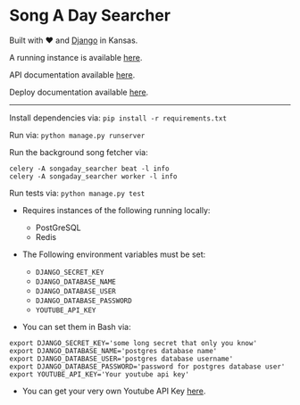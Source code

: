 Song A Day Searcher
===================

Built with ❤️ and [Django](https://www.djangoproject.com) in Kansas.

A running instance is available [here](http://159.203.165.95/).

API documentation available  [here](https://github.com/zaneswafford/songaday_searcher/blob/master/API.md).

Deploy documentation available  [here](https://github.com/zaneswafford/songaday_searcher/blob/master/DEPLOY.md).

* * *

Install dependencies via:
`pip install -r requirements.txt`

Run via:
`python manage.py runserver`

Run the background song fetcher via:
```
celery -A songaday_searcher beat -l info
celery -A songaday_searcher worker -l info
```

Run tests via:
`python manage.py test`

- Requires instances of the following running locally:
    - PostGreSQL
    - Redis

- The Following environment variables must be set:
    - `DJANGO_SECRET_KEY`
    - `DJANGO_DATABASE_NAME`
    - `DJANGO_DATABASE_USER`
    - `DJANGO_DATABASE_PASSWORD`
    - `YOUTUBE_API_KEY`

- You can set them in Bash via:
```
export DJANGO_SECRET_KEY='some long secret that only you know'
export DJANGO_DATABASE_NAME='postgres database name'
export DJANGO_DATABASE_USER='postgres database username'
export DJANGO_DATABASE_PASSWORD='password for postgres database user'
export YOUTUBE_API_KEY='Your youtube api key'
```

- You can get your very own Youtube API Key [here](https://console.developers.google.com/).
